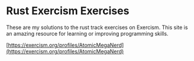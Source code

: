 # Rust Exercism Exercises

These are my solutions to the rust track exercises on Exercism. This site is an amazing resource
for learning or improving programming skills.

[https://exercism.org/profiles/AtomicMegaNerd](https://exercism.org/profiles/AtomicMegaNerd)
